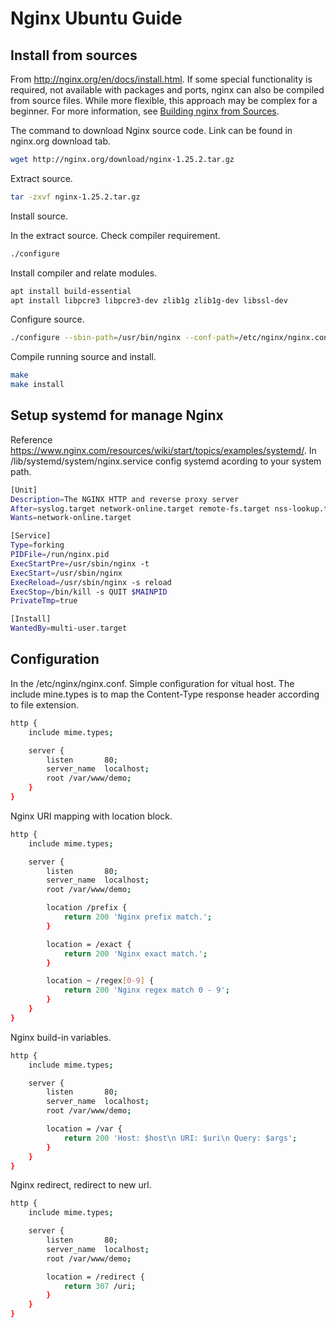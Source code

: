 # Nginx Ubuntu Guide

## Install from sources

From http://nginx.org/en/docs/install.html.
If some special functionality is required, not available with packages and ports, nginx can also be compiled from source files.
While more flexible, this approach may be complex for a beginner.
For more information, see [Building nginx from Sources](http://nginx.org/en/docs/configure.html).

The command to download Nginx source code. Link can be found in nginx.org download tab.

```bash
wget http://nginx.org/download/nginx-1.25.2.tar.gz
```

Extract source.

```bash
tar -zxvf nginx-1.25.2.tar.gz
```

Install source.

In the extract source. Check compiler requirement.

```bash
./configure
```

Install compiler and relate modules.

```bash
apt install build-essential
apt install libpcre3 libpcre3-dev zlib1g zlib1g-dev libssl-dev
```

Configure source.

```bash
./configure --sbin-path=/usr/bin/nginx --conf-path=/etc/nginx/nginx.conf --error-log-path=/var/log/nginx/error.log --http-log-path=/var/log/nginx/access.log --with-pcre --pid-path=/var/run/nginx.pid --with-http_ssl_module
```

Compile running source and install.

```bash
make
make install
```

## Setup systemd for manage Nginx

Reference https://www.nginx.com/resources/wiki/start/topics/examples/systemd/.
In /lib/systemd/system/nginx.service config systemd acording to your system path.

```bash
[Unit]
Description=The NGINX HTTP and reverse proxy server
After=syslog.target network-online.target remote-fs.target nss-lookup.target
Wants=network-online.target

[Service]
Type=forking
PIDFile=/run/nginx.pid
ExecStartPre=/usr/sbin/nginx -t
ExecStart=/usr/sbin/nginx
ExecReload=/usr/sbin/nginx -s reload
ExecStop=/bin/kill -s QUIT $MAINPID
PrivateTmp=true

[Install]
WantedBy=multi-user.target
```

## Configuration

In the /etc/nginx/nginx.conf. Simple configuration for vitual host.
The include mine.types is to map the Content-Type response header according to file extension.

```bash
http {
    include mime.types;

    server {
        listen       80;
        server_name  localhost;
        root /var/www/demo;
    }
}
```

Nginx URI mapping with location block.

```bash
http {
    include mime.types;

    server {
        listen       80;
        server_name  localhost;
        root /var/www/demo;

        location /prefix {
            return 200 'Nginx prefix match.';
        }

        location = /exact {
            return 200 'Nginx exact match.';
        }

        location ~ /regex[0-9] {
            return 200 'Nginx regex match 0 - 9';
        }
    }
}
```

Nginx build-in variables.

```bash
http {
    include mime.types;

    server {
        listen       80;
        server_name  localhost;
        root /var/www/demo;

        location = /var {
            return 200 'Host: $host\n URI: $uri\n Query: $args';
        }
    }
}
```

Nginx redirect, redirect to new url.

```bash
http {
    include mime.types;

    server {
        listen       80;
        server_name  localhost;
        root /var/www/demo;

        location = /redirect {
            return 307 /uri;
        }
    }
}
```
